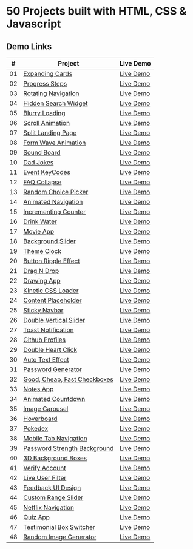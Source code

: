 # 50 Projects built with HTML, CSS & Javascript

## Demo Links

| #   | Project                                                                                                                          | Live Demo                                                                                                   |
| --- | -------------------------------------------------------------------------------------------------------------------------------- | ----------------------------------------------------------------------------------------------------------- |
| 01  | [Expanding Cards](https://github.com/aykutulis/50-projects-html-css-js/tree/master/01-expanding-cards)                           | [Live Demo](https://aykutulis.github.io/50-projects-html-css-js/01-expanding-cards/index.html)              |
| 02  | [Progress Steps](https://github.com/aykutulis/50-projects-html-css-js/tree/master/02-progress-steps)                             | [Live Demo](https://aykutulis.github.io/50-projects-html-css-js/02-progress-steps/index.html)               |
| 03  | [Rotating Navigation](https://github.com/aykutulis/50-projects-html-css-js/tree/master/03-rotating-navigation)                   | [Live Demo](https://aykutulis.github.io/50-projects-html-css-js/03-rotating-navigation/index.html)          |
| 04  | [Hidden Search Widget](https://github.com/aykutulis/50-projects-html-css-js/tree/master/04-hidden-search-widget)                 | [Live Demo](https://aykutulis.github.io/50-projects-html-css-js/04-hidden-search-widget/index.html)         |
| 05  | [Blurry Loading](https://github.com/aykutulis/50-projects-html-css-js/tree/master/05-blurry-loading)                             | [Live Demo](https://aykutulis.github.io/50-projects-html-css-js/05-blurry-loading/index.html)               |
| 06  | [Scroll Animation](https://github.com/aykutulis/50-projects-html-css-js/tree/master/06-scroll-animation)                         | [Live Demo](https://aykutulis.github.io/50-projects-html-css-js/06-scroll-animation/index.html)             |
| 07  | [Split Landing Page](https://github.com/aykutulis/50-projects-html-css-js/tree/master/07-split-landing-page)                     | [Live Demo](https://aykutulis.github.io/50-projects-html-css-js/07-split-landing-page/index.html)           |
| 08  | [Form Wave Animation](https://github.com/aykutulis/50-projects-html-css-js/tree/master/08-form-wave-animation)                   | [Live Demo](https://aykutulis.github.io/50-projects-html-css-js/08-form-wave-animation/index.html)          |
| 09  | [Sound Board](https://github.com/aykutulis/50-projects-html-css-js/tree/master/09-sound-board)                                   | [Live Demo](https://aykutulis.github.io/50-projects-html-css-js/09-sound-board/index.html)                  |
| 10  | [Dad Jokes](https://github.com/aykutulis/50-projects-html-css-js/tree/master/10-dad-jokes)                                       | [Live Demo](https://aykutulis.github.io/50-projects-html-css-js/10-dad-jokes/index.html)                    |
| 11  | [Event KeyCodes](https://github.com/aykutulis/50-projects-html-css-js/tree/master/11-event-key-codes)                            | [Live Demo](https://aykutulis.github.io/50-projects-html-css-js/11-event-key-codes/index.html)              |
| 12  | [FAQ Collapse](https://github.com/aykutulis/50-projects-html-css-js/tree/master/12-faq-collapse)                                 | [Live Demo](https://aykutulis.github.io/50-projects-html-css-js/12-faq-collapse/index.html)                 |
| 13  | [Random Choice Picker](https://github.com/aykutulis/50-projects-html-css-js/tree/master/13-random-choice-picker)                 | [Live Demo](https://aykutulis.github.io/50-projects-html-css-js/13-random-choice-picker/index.html)         |
| 14  | [Animated Navigation](https://github.com/aykutulis/50-projects-html-css-js/tree/master/14-animated-navigation)                   | [Live Demo](https://aykutulis.github.io/50-projects-html-css-js/14-animated-navigation/index.html)          |
| 15  | [Incrementing Counter](https://github.com/aykutulis/50-projects-html-css-js/tree/master/15-incrementing-counter)                 | [Live Demo](https://aykutulis.github.io/50-projects-html-css-js/15-incrementing-counter/index.html)         |
| 16  | [Drink Water](https://github.com/aykutulis/50-projects-html-css-js/tree/master/16-drink-water)                                   | [Live Demo](https://aykutulis.github.io/50-projects-html-css-js/16-drink-water/index.html)                  |
| 17  | [Movie App](https://github.com/aykutulis/50-projects-html-css-js/tree/master/17-movie-app)                                       | [Live Demo](https://aykutulis.github.io/50-projects-html-css-js/17-movie-app/index.html)                    |
| 18  | [Background Slider](https://github.com/aykutulis/50-projects-html-css-js/tree/master/18-background-slider)                       | [Live Demo](https://aykutulis.github.io/50-projects-html-css-js/18-background-slider/index.html)            |
| 19  | [Theme Clock](https://github.com/aykutulis/50-projects-html-css-js/tree/master/19-theme-clock)                                   | [Live Demo](https://aykutulis.github.io/50-projects-html-css-js/19-theme-clock/index.html)                  |
| 20  | [Button Ripple Effect](https://github.com/aykutulis/50-projects-html-css-js/tree/master/20-button-ripple-effect)                 | [Live Demo](https://aykutulis.github.io/50-projects-html-css-js/20-button-ripple-effect/index.html)         |
| 21  | [Drag N Drop](https://github.com/aykutulis/50-projects-html-css-js/tree/master/21-drag-n-drop)                                   | [Live Demo](https://aykutulis.github.io/50-projects-html-css-js/21-drag-n-drop/index.html)                  |
| 22  | [Drawing App](https://github.com/aykutulis/50-projects-html-css-js/tree/master/22-drawing-app)                                   | [Live Demo](https://aykutulis.github.io/50-projects-html-css-js/22-drawing-app/index.html)                  |
| 23  | [Kinetic CSS Loader](https://github.com/aykutulis/50-projects-html-css-js/tree/master/23-kinetic-css-loader)                     | [Live Demo](https://aykutulis.github.io/50-projects-html-css-js/23-kinetic-css-loader/index.html)           |
| 24  | [Content Placeholder](https://github.com/aykutulis/50-projects-html-css-js/tree/master/24-content-placeholder)                   | [Live Demo](https://aykutulis.github.io/50-projects-html-css-js/24-content-placeholder/index.html)          |
| 25  | [Sticky Navbar](https://github.com/aykutulis/50-projects-html-css-js/tree/master/25-sticky-navbar)                               | [Live Demo](https://aykutulis.github.io/50-projects-html-css-js/25-sticky-navbar/index.html)                |
| 26  | [Double Vertical Slider](https://github.com/aykutulis/50-projects-html-css-js/tree/master/26-double-vertical-slider)             | [Live Demo](https://aykutulis.github.io/50-projects-html-css-js/26-double-vertical-slider/index.html)       |
| 27  | [Toast Notification](https://github.com/aykutulis/50-projects-html-css-js/tree/master/27-toast-notification)                     | [Live Demo](https://aykutulis.github.io/50-projects-html-css-js/27-toast-notification/index.html)           |
| 28  | [Github Profiles](https://github.com/aykutulis/50-projects-html-css-js/tree/master/28-github-profiles)                           | [Live Demo](https://aykutulis.github.io/50-projects-html-css-js/28-github-profiles/index.html)              |
| 29  | [Double Heart Click](https://github.com/aykutulis/50-projects-html-css-js/tree/master/29-double-heart-click)                     | [Live Demo](https://aykutulis.github.io/50-projects-html-css-js/29-double-heart-click/index.html)           |
| 30  | [Auto Text Effect](https://github.com/aykutulis/50-projects-html-css-js/tree/master/30-auto-text-effect)                         | [Live Demo](https://aykutulis.github.io/50-projects-html-css-js/30-auto-text-effect/index.html)             |
| 31  | [Password Generator](https://github.com/aykutulis/50-projects-html-css-js/tree/master/31-password-generator)                     | [Live Demo](https://aykutulis.github.io/50-projects-html-css-js/31-password-generator/index.html)           |
| 32  | [Good, Cheap, Fast Checkboxes](https://github.com/aykutulis/50-projects-html-css-js/tree/master/32-good-cheap-fast-checkboxes)   | [Live Demo](https://aykutulis.github.io/50-projects-html-css-js/32-good-cheap-fast-checkboxes/index.html)   |
| 33  | [Notes App](https://github.com/aykutulis/50-projects-html-css-js/tree/master/33-notes-app)                                       | [Live Demo](https://aykutulis.github.io/50-projects-html-css-js/33-notes-app/index.html)                    |
| 34  | [Animated Countdown](https://github.com/aykutulis/50-projects-html-css-js/tree/master/34-animated-countdown)                     | [Live Demo](https://aykutulis.github.io/50-projects-html-css-js/34-animated-countdown/index.html)           |
| 35  | [Image Carousel](https://github.com/aykutulis/50-projects-html-css-js/tree/master/35-image-carousel)                             | [Live Demo](https://aykutulis.github.io/50-projects-html-css-js/35-image-carousel/index.html)               |
| 36  | [Hoverboard](https://github.com/aykutulis/50-projects-html-css-js/tree/master/36-hoverboard)                                     | [Live Demo](https://aykutulis.github.io/50-projects-html-css-js/36-hoverboard/index.html)                   |
| 37  | [Pokedex](https://github.com/aykutulis/50-projects-html-css-js/tree/master/37-pokedex)                                           | [Live Demo](https://aykutulis.github.io/50-projects-html-css-js/37-pokedex/index.html)                      |
| 38  | [Mobile Tab Navigation](https://github.com/aykutulis/50-projects-html-css-js/tree/master/38-mobile-tab-navigation)               | [Live Demo](https://aykutulis.github.io/50-projects-html-css-js/38-mobile-tab-navigation/index.html)        |
| 39  | [Password Strength Background](https://github.com/aykutulis/50-projects-html-css-js/tree/master/39-password-strength-background) | [Live Demo](https://aykutulis.github.io/50-projects-html-css-js/39-password-strength-background/index.html) |
| 40  | [3D Background Boxes](https://github.com/aykutulis/50-projects-html-css-js/tree/master/40-3d-background-boxes)                   | [Live Demo](https://aykutulis.github.io/50-projects-html-css-js/40-3d-background-boxes/index.html)          |
| 41  | [Verify Account](https://github.com/aykutulis/50-projects-html-css-js/tree/master/41-verify-account-ui)                          | [Live Demo](https://aykutulis.github.io/50-projects-html-css-js/41-verify-account-ui/index.html)            |
| 42  | [Live User Filter](https://github.com/aykutulis/50-projects-html-css-js/tree/master/42-live-user-filter)                         | [Live Demo](https://aykutulis.github.io/50-projects-html-css-js/42-live-user-filter/index.html)             |
| 43  | [Feedback UI Design](https://github.com/aykutulis/50-projects-html-css-js/tree/master/43-feedback-ui-design)                     | [Live Demo](https://aykutulis.github.io/50-projects-html-css-js/43-feedback-ui-design/index.html)           |
| 44  | [Custom Range Slider](https://github.com/aykutulis/50-projects-html-css-js/tree/master/44-custom-range-slider)                   | [Live Demo](https://aykutulis.github.io/50-projects-html-css-js/44-custom-range-slider/index.html)          |
| 45  | [Netflix Navigation](https://github.com/aykutulis/50-projects-html-css-js/tree/master/45-netflix-navigation)                     | [Live Demo](https://aykutulis.github.io/50-projects-html-css-js/45-netflix-navigation/index.html)           |
| 46  | [Quiz App](https://github.com/aykutulis/50-projects-html-css-js/tree/master/46-quiz-app)                                         | [Live Demo](https://aykutulis.github.io/50-projects-html-css-js/46-quiz-app/index.html)                     |
| 47  | [Testimonial Box Switcher](https://github.com/aykutulis/50-projects-html-css-js/tree/master/47-testimonial-box-switcher)         | [Live Demo](https://aykutulis.github.io/50-projects-html-css-js/47-testimonial-box-switcher/index.html)     |
| 48  | [Random Image Generator](https://github.com/aykutulis/50-projects-html-css-js/tree/master/48-random-image-generator)             | [Live Demo](https://aykutulis.github.io/50-projects-html-css-js/48-random-image-generator/index.html)       |
